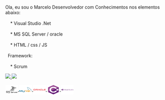 <br>Ola, eu sou o Marcelo Desenvolvedor com Conhecimentos nos elementos abaixo:</br>
<br>&nbsp;&nbsp;&nbsp;&nbsp;* Visual Studio .Net</br>
<br>&nbsp;&nbsp;&nbsp;&nbsp;* MS SQL Server / oracle</br>
<br>&nbsp;&nbsp;&nbsp;&nbsp;* HTML / css / JS</br>
<br>&nbsp;&nbsp;Framework:<br>
<br>&nbsp;&nbsp;&nbsp;&nbsp;* Scrum</br>
 <div>
  <a href="https://github.com/marcelowwww">
  <img height="180em" src="https://github-readme-stats.vercel.app/api?username=marcelowwww&show_icons=true&theme=dark&include_all_commits=true&count_private=true"/>
  <img height="180em" src="https://github-readme-stats.vercel.app/api/top-langs/?username=marcelowwww&layout=compact&langs_count=7&theme=dark"/>
</div>	
<div style="display: inline_block"><br>
  <img align="center" alt="Cel-Csharp" height="30" width="40" src="https://raw.githubusercontent.com/Marcelowwww/Marcelowwww/master/.github/icons/microsoftsqlserver/microsoftsqlserver-plain-wordmark.svg">
  <img align="center" alt="Cel-Csharp" height="30" width="40" src="https://raw.githubusercontent.com/Marcelowwww/Marcelowwww/master/.github/icons/mysql/mysql-original-wordmark.svg">
  <img align="center" alt="Cel-Csharp" height="30" width="40" src="https://raw.githubusercontent.com/Marcelowwww/Marcelowwww/master/.github/icons/oracle/oracle-original.svg">
  <img align="center" alt="Cel-Csharp" height="30" width="40" src="https://raw.githubusercontent.com/Marcelowwww/Marcelowwww/master/.github/icons/csharp/csharp-original.svg">
  <img align="center" alt="Cel-Csharp" height="30" width="40" src="https://raw.githubusercontent.com/Marcelowwww/Marcelowwww/master/.github/icons/visualstudio/visualstudio-plain-wordmark.svg">
</div>
